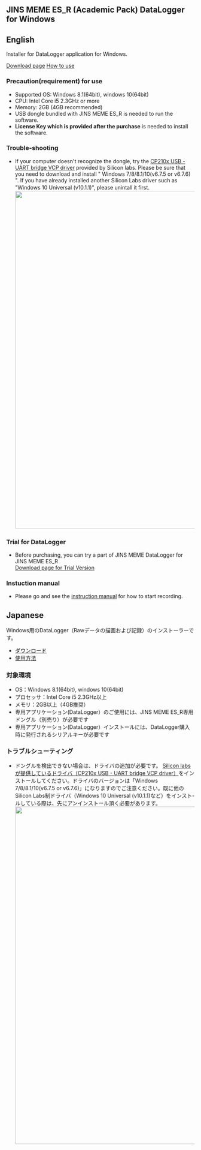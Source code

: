 ## JINS MEME ES_R (Academic Pack) DataLogger for Windows

## English

Installer for DataLogger application for Windows.

[Download page](https://github.com/jins-meme/academic-pack-datalogger-for-windows/releases)
[How to use](https://jins-meme.github.io/apdoc/en/)

### Precaution(requirement) for use<br>

- Supported OS: Windows 8.1(64bit), windows 10(64bit)<br>
- CPU: Intel Core i5 2.3GHz or more
- Memory: 2GB (4GB recommended)
- USB dongle bundled with JINS MEME ES_R is needed to run the software.<br>
- **License Key which is provided after the purchase** is needed to install the software.<br>

### Trouble-shooting

- If your computer doesn't recognize the dongle, try the [CP210x USB - UART bridge VCP driver]( https://www.silabs.com/products/mcu/Pages/USBtoUARTBridgeVCPDrivers.aspx) provided by Silicon labs. Please be sure that you need to download and install " Windows 7/8/8.1/10(v6.7.5 or v6.7.6) ". If you have already installed another Silicon Labs driver such as "Windows 10 Universal (v10.1.1)", please unintall it first.
　　　<img src="https://github.com/jins-meme/ES_R-DataLogger-for-Windows/wiki/images/driver.png" width="900">

### Trial for DataLogger  
* Before purchasing, you can try a part of JINS MEME DataLogger for JINS MEME ES_R  
[Download page for Trial Version](https://github.com/jins-meme/ap-Trial-datalogger-for-windows)

### Instuction manual 
* Please go and see the [instruction manual](https://jins-meme.github.io/apdoc/en/) for how to start recording.


## Japanese

Windows用のDataLogger（Rawデータの描画および記録）のインストーラーです。

- [ダウンロード](https://github.com/jins-meme/academic-pack-datalogger-for-windows/releases)
- [使用方法](https://jins-meme.github.io/apdoc/)

### 対象環境

- OS：Windows 8.1(64bit), windows 10(64bit)
- プロセッサ：Intel Core i5 2.3GHz以上
- メモリ：2GB以上（4GB推奨）
- 専用アプリケーション(DataLogger）のご使用には、JINS MEME ES_R専用ドングル（別売り）が必要です
- 専用アプリケーション(DataLogger）インストールには、DataLogger購入時に発行されるシリアルキーが必要です

### トラブルシューティング

- ドングルを検出できない場合は、ドライバの追加が必要です。 [Silicon labsが提供しているドライバ（CP210x USB - UART bridge VCP driver）]( https://www.silabs.com/products/mcu/Pages/USBtoUARTBridgeVCPDrivers.aspx)をインストールしてください。ドライバのバージョンは「Windows 7/8/8.1/10(v6.7.5 or v6.7.6)」になりますのでご注意ください。既に他のSilicon Labs制ドライバ（Windows 10 Universal (v10.1.1)など）をインスト-ルしている際は、先にアンインストール頂く必要があります。
  　　　<img src="https://github.com/jins-meme/ES_R-DataLogger-for-Windows/wiki/images/driver.png" width="900">
